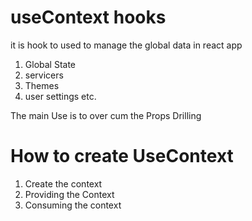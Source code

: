 # useContext hooks

it is hook to used to manage the global data in react app

1. Global State
2. servicers
3. Themes
4. user settings etc.

The main Use is to over cum the Props Drilling

# How to create UseContext

1. Create the context
2. Providing the Context
3. Consuming the context
